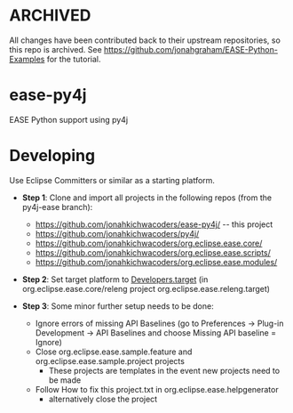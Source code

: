 # ARCHIVED

All changes have been contributed back to their upstream repositories, so this repo is archived. See https://github.com/jonahgraham/EASE-Python-Examples for the tutorial.


# ease-py4j
EASE Python support using py4j

# Developing
Use Eclipse Committers or similar as a starting platform.

- **Step 1**: Clone and import all projects in the following repos (from the py4j-ease branch):

  - https://github.com/jonahkichwacoders/ease-py4j/ -- this project
  - https://github.com/jonahkichwacoders/py4j/
  - https://github.com/jonahkichwacoders/org.eclipse.ease.core/
  - https://github.com/jonahkichwacoders/org.eclipse.ease.scripts/
  - https://github.com/jonahkichwacoders/org.eclipse.ease.modules/

- **Step 2**: Set target platform to [Developers.target](https://github.com/jonahkichwacoders/org.eclipse.ease.core/blob/py4j-ease/releng/org.eclipse.ease.releng.target/Developers.target) (in org.eclipse.ease.core/releng project org.eclipse.ease.releng.target)

- **Step 3**: Some minor further setup needs to be done:

  - Ignore errors of missing API Baselines (go to Preferences -> Plug-in Development -> API Baselines and choose Missing API baseline = Ignore)
  - Close org.eclipse.ease.sample.feature and org.eclipse.ease.sample.project projects
    - These projects are templates in the event new projects need to be made
  - Follow How to fix this project.txt in org.eclipse.ease.helpgenerator
    - alternatively close the project
